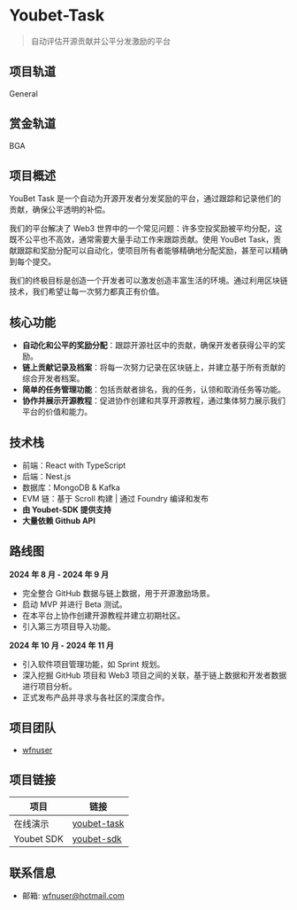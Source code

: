 # Youbet-Task

> 自动评估开源贡献并公平分发激励的平台

## 项目轨道

General

## 赏金轨道

BGA

## 项目概述

YouBet Task 是一个自动为开源开发者分发奖励的平台，通过跟踪和记录他们的贡献，确保公平透明的补偿。

我们的平台解决了 Web3 世界中的一个常见问题：许多空投奖励被平均分配，这既不公平也不高效，通常需要大量手动工作来跟踪贡献。使用 YouBet Task，贡献跟踪和奖励分配可以自动化，使项目所有者能够精确地分配奖励，甚至可以精确到每个提交。

我们的终极目标是创造一个开发者可以激发创造丰富生活的环境。通过利用区块链技术，我们希望让每一次努力都真正有价值。

## 核心功能

- **自动化和公平的奖励分配**：跟踪开源社区中的贡献，确保开发者获得公平的奖励。
- **链上贡献记录及档案**：将每一次努力记录在区块链上，并建立基于所有贡献的综合开发者档案。
- **简单的任务管理功能**：包括贡献者排名，我的任务，认领和取消任务等功能。
- **协作并展示开源教程**：促进协作创建和共享开源教程，通过集体努力展示我们平台的价值和能力。

## 技术栈

- 前端：React with TypeScript
- 后端：Nest.js
- 数据库：MongoDB & Kafka
- EVM 链：基于 Scroll 构建 | 通过 Foundry 编译和发布
- **由 Youbet-SDK 提供支持**
- **大量依赖 Github API**

## 路线图

**2024 年 8 月 - 2024 年 9 月**

- 完全整合 GitHub 数据与链上数据，用于开源激励场景。
- 启动 MVP 并进行 Beta 测试。
- 在本平台上协作创建开源教程并建立初期社区。
- 引入第三方项目导入功能。

**2024 年 10 月 - 2024 年 11 月**

- 引入软件项目管理功能，如 Sprint 规划。
- 深入挖掘 GitHub 项目和 Web3 项目之间的关联，基于链上数据和开发者数据进行项目分析。
- 正式发布产品并寻求与各社区的深度合作。

## 项目团队

- [wfnuser](https://github.com/wfnuser)

## 项目链接

| 项目       | 链接                                            |
| ---------- | ----------------------------------------------- |
| 在线演示   | [youbet-task](https://youbet-task.netlify.app/) |
| Youbet SDK | [youbet-sdk](https://youbetdao.github.io/)      |

## 联系信息

- 邮箱: [wfnuser@hotmail.com](mailto:wfnuser@hotmail.com)